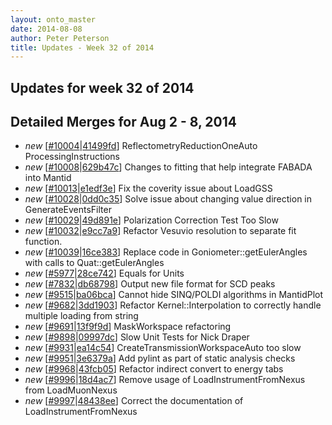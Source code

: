 ```yaml
---
layout: onto_master
date: 2014-08-08
author: Peter Peterson
title: Updates - Week 32 of 2014
---
```

Updates for week 32 of 2014
---------------------------

Detailed Merges for Aug 2 - 8, 2014
-----------------------------------
* *new* \[[#10004](http://trac.mantidproject.org/mantid/ticket/10004)\|[41499fd](https://github.com/mantidproject/mantid/commit/41499fd74eb0c37f3a0b332d82ff3a334a82e047)\] ReflectometryReductionOneAuto ProcessingInstructions
* *new* \[[#10008](http://trac.mantidproject.org/mantid/ticket/10008)\|[629b47c](https://github.com/mantidproject/mantid/commit/629b47cc445249d6db4350cb67433de11e430e87)\] Changes to fitting that help integrate FABADA into Mantid
* *new* \[[#10013](http://trac.mantidproject.org/mantid/ticket/10013)\|[e1edf3e](https://github.com/mantidproject/mantid/commit/e1edf3e93ad00fdbc4f574da11b76d011b31995c)\] Fix the coverity issue about LoadGSS
* *new* \[[#10028](http://trac.mantidproject.org/mantid/ticket/10028)\|[0dd0c35](https://github.com/mantidproject/mantid/commit/0dd0c355153fd5c5ad71219206f8f658ec97c692)\] Solve issue about changing value direction in GenerateEventsFilter
* *new* \[[#10029](http://trac.mantidproject.org/mantid/ticket/10029)\|[49d891e](https://github.com/mantidproject/mantid/commit/49d891e4db00840920636af87c07394d093f7a90)\] Polarization Correction Test Too Slow
* *new* \[[#10032](http://trac.mantidproject.org/mantid/ticket/10032)\|[e9cc7a9](https://github.com/mantidproject/mantid/commit/e9cc7a9f48945ca4628e5388befe8c21cce05ca0)\] Refactor Vesuvio resolution to separate fit function.
* *new* \[[#10039](http://trac.mantidproject.org/mantid/ticket/10039)\|[16ce383](https://github.com/mantidproject/mantid/commit/16ce3830008fbce85bec2c5203cfb90cf055efb1)\] Replace code in Goniometer::getEulerAngles with calls to Quat::getEulerAngles
* *new* \[[#5977](http://trac.mantidproject.org/mantid/ticket/5977)\|[28ce742](https://github.com/mantidproject/mantid/commit/28ce74287b0479020134953fbf9ae6865ed08b10)\] Equals for Units
* *new* \[[#7832](http://trac.mantidproject.org/mantid/ticket/7832)\|[db68798](https://github.com/mantidproject/mantid/commit/db6879899f90bc15f73881dc8ddb892c402fe498)\] Output new file format for SCD peaks
* *new* \[[#9515](http://trac.mantidproject.org/mantid/ticket/9515)\|[ba06bca](https://github.com/mantidproject/mantid/commit/ba06bcafd1d7d75380fb21a3257c4d6804d87d1c)\] Cannot hide SINQ/POLDI algorithms in MantidPlot
* *new* \[[#9682](http://trac.mantidproject.org/mantid/ticket/9682)\|[3dd1903](https://github.com/mantidproject/mantid/commit/3dd1903072fe8eb634c70a1cc5a63a8a016541fb)\] Refactor Kernel::Interpolation to correctly handle multiple loading from string
* *new* \[[#9691](http://trac.mantidproject.org/mantid/ticket/9691)\|[13f9f9d](https://github.com/mantidproject/mantid/commit/13f9f9d20a1c387bd646a49f4f53057256ad4ddf)\] MaskWorkspace refactoring
* *new* \[[#9898](http://trac.mantidproject.org/mantid/ticket/9898)\|[09997dc](https://github.com/mantidproject/mantid/commit/09997dce8f240c89b4e75fef53a790d61e9fe705)\] Slow Unit Tests for Nick Draper
* *new* \[[#9931](http://trac.mantidproject.org/mantid/ticket/9931)\|[ea14c54](https://github.com/mantidproject/mantid/commit/ea14c54656759c78e6e67692ee5601f1d7d74507)\] CreateTransmissionWorkspaceAuto too slow
* *new* \[[#9951](http://trac.mantidproject.org/mantid/ticket/9951)\|[3e6379a](https://github.com/mantidproject/mantid/commit/3e6379adf05f833f649acfe94215bad820cc07a0)\] Add pylint as part of static analysis checks
* *new* \[[#9968](http://trac.mantidproject.org/mantid/ticket/9968)\|[43fcb05](https://github.com/mantidproject/mantid/commit/43fcb05e29eae952a0e46ca3b4756cb6637e7503)\] Refactor indirect convert to energy tabs
* *new* \[[#9996](http://trac.mantidproject.org/mantid/ticket/9996)\|[18d4ac7](https://github.com/mantidproject/mantid/commit/18d4ac71e62c188b06d2e4c3255a681b72b76e76)\] Remove usage of LoadInstrumentFromNexus from LoadMuonNexus
* *new* \[[#9997](http://trac.mantidproject.org/mantid/ticket/9997)\|[48438ee](https://github.com/mantidproject/mantid/commit/48438eebffb5ed10f30e0401230fdde7f72efa3b)\] Correct the documentation of LoadInstrumentFromNexus
